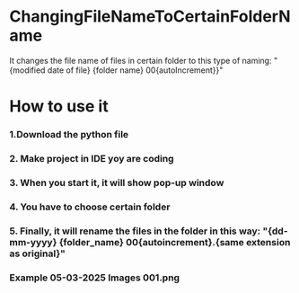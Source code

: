 # ChangingFileNameToCertainFolderName
It changes the file name of files in certain folder to this type of naming: 
"{modified date of file} {folder name} 00{autoIncrement}}"

# How to use it
### 1.Download the python file
### 2. Make project in IDE yoy are coding
### 3. When you start it, it will show pop-up window
### 4. You have to  choose certain folder
### 5. Finally, it will rename the files in the folder in this way: "{dd-mm-yyyy} {folder_name} 00{autoincrement}.{same extension as original}" 
### Example 05-03-2025 Images 001.png

